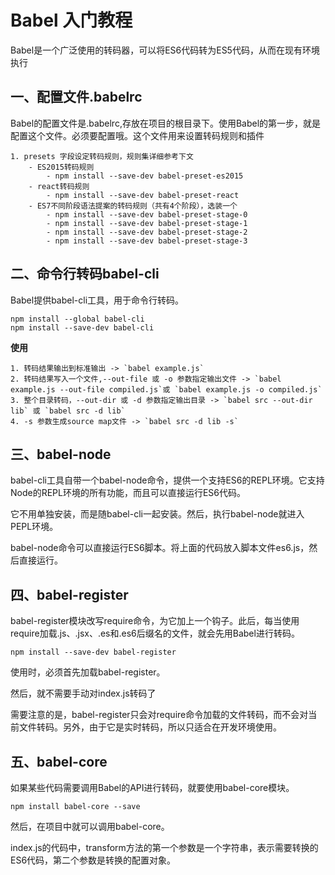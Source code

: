 # Babel 入门教程 #

Babel是一个广泛使用的转码器，可以将ES6代码转为ES5代码，从而在现有环境执行

## 一、配置文件.babelrc ##

Babel的配置文件是.babelrc,存放在项目的根目录下。使用Babel的第一步，就是配置这个文件。必须要配置哦。这个文件用来设置转码规则和插件

    1. presets 字段设定转码规则，规则集详细参考下文
        - ES2015转码规则
            - npm install --save-dev babel-preset-es2015
        - react转码规则
            - npm install --save-dev babel-preset-react
        - ES7不同阶段语法提案的转码规则（共有4个阶段），选装一个
            - npm install --save-dev babel-preset-stage-0
            - npm install --save-dev babel-preset-stage-1
            - npm install --save-dev babel-preset-stage-2
            - npm install --save-dev babel-preset-stage-3

## 二、命令行转码babel-cli ##

Babel提供babel-cli工具，用于命令行转码。

    npm install --global babel-cli
    npm install --save-dev babel-cli

**使用**

    1. 转码结果输出到标准输出 -> `babel example.js`
    2. 转码结果写入一个文件,--out-file 或 -o 参数指定输出文件 -> `babel example.js --out-file compiled.js`或 `babel example.js -o compiled.js`
    3. 整个目录转码，--out-dir 或 -d 参数指定输出目录 -> `babel src --out-dir lib` 或 `babel src -d lib`
    4. -s 参数生成source map文件 -> `babel src -d lib -s`

## 三、babel-node ##

babel-cli工具自带一个babel-node命令，提供一个支持ES6的REPL环境。它支持Node的REPL环境的所有功能，而且可以直接运行ES6代码。

它不用单独安装，而是随babel-cli一起安装。然后，执行babel-node就进入PEPL环境。

babel-node命令可以直接运行ES6脚本。将上面的代码放入脚本文件es6.js，然后直接运行。

## 四、babel-register ##

babel-register模块改写require命令，为它加上一个钩子。此后，每当使用require加载.js、.jsx、.es和.es6后缀名的文件，就会先用Babel进行转码。

    npm install --save-dev babel-register

使用时，必须首先加载babel-register。

然后，就不需要手动对index.js转码了

需要注意的是，babel-register只会对require命令加载的文件转码，而不会对当前文件转码。另外，由于它是实时转码，所以只适合在开发环境使用。

## 五、babel-core ##

如果某些代码需要调用Babel的API进行转码，就要使用babel-core模块。

    npm install babel-core --save

然后，在项目中就可以调用babel-core。

index.js的代码中，transform方法的第一个参数是一个字符串，表示需要转换的ES6代码，第二个参数是转换的配置对象。